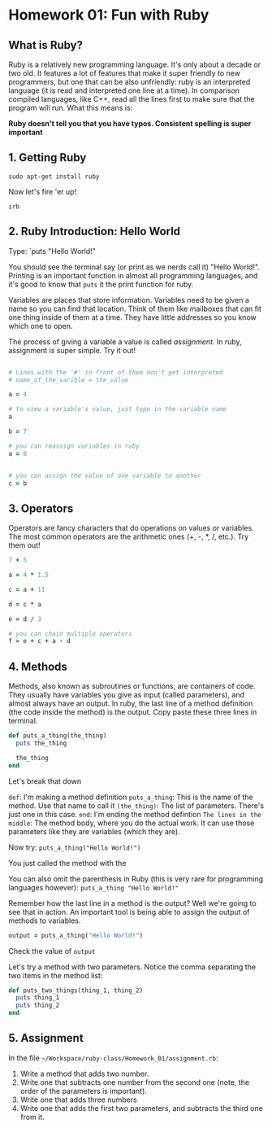 # Homework 01: Fun with Ruby #


## What is Ruby? ##

Ruby is a relatively new programming language. It's only about a decade or two old. It features a lot of features that make it super friendly to new programmers, but one that can be also unfriendly: ruby is an interpreted language (it is read and interpreted one line at a time). In comparison compiled languages, like C++, read all the lines first to make sure that the program will run. What this means is:

**Ruby doesn't tell you that you have typos. Consistent spelling is super important**

## 1. Getting Ruby ##

```
sudo apt-get install ruby
```

Now let's fire 'er up!

```
irb
```

## 2. Ruby Introduction: Hello World ##

Type: `puts "Hello World!"

You should see the terminal say (or print as we nerds call it) "Hello World!". Printing is an important function in almost all programming languages, and it's good to know that `puts` it the print function for ruby.

Variables are places that store information. Variables need to be given a name so you can find that location. Think of them like mailboxes that can fit one thing inside of them at a time. They have little addresses so you know which one to open.

The process of giving a variable a value is called _assignment_. In ruby, assignment is super simple. Try it out!

``` ruby

# Lines with the '#' in front of them don't get interpreted
# name_of_the_varible = the_value

a = 4

# to view a variable's value, just type in the variable name
a

b = 7

# you can reassign variables in ruby
a = 8


# you can assign the value of one variable to another
c = b

```

## 3. Operators ##

Operators are fancy characters that do operations on values or variables. The most common operators are the arithmetic ones (+, -, *, /, etc.). Try them out!

``` ruby
7 + 5

a = 4 * 1.5

c = a + 11

d = c * a

e = d / 3

# you can chain multiple operators
f = e + c + a - d

```

## 4. Methods ##

Methods, also known as subroutines or functions, are containers of code. They usually have variables you give as input (called parameters), and almost always have an output. In ruby, the last line of a method definition (the code inside the method) is the output. Copy paste these three lines in terminal.

``` ruby
def puts_a_thing(the_thing)
  puts the_thing

  the_thing
end
```

Let's break that down

`def`: I'm making a method definition
`puts_a_thing`: This is the name of the method. Use that name to call it
`(the_thing)`: The list of parameters. There's just one in this case.
`end`: I'm ending the method defintion
`The lines in the middle`: The method body, where you do the actual work. It can use those parameters like they are variables (which they are).

Now try: `puts_a_thing("Hello World!")`

You just called the method with the

You can also omit the parenthesis in Ruby (this is very rare for programming languages however): `puts_a_thing "Hello World!"`

Remember how the last line in a method is the output? Well we're going to see that in action. An important tool is being able to assign the output of methods to variables.

``` ruby
output = puts_a_thing("Hello World!")
```

Check the value of `output`

Let's try a method with two parameters. Notice the comma separating the two items in the method list:

``` ruby
def puts_two_things(thing_1, thing_2)
  puts thing_1
  puts thing_2
end
```


## 5. Assignment ##
In the file `~/Workspace/ruby-class/Homework_01/assignment.rb`:
1. Write a method that adds two number.
2. Write one that subtracts one number from the second one (note, the order of the parameters is important).
3. Write one that adds three numbers
4. Write one that adds the first two parameters, and subtracts the third one from it.
